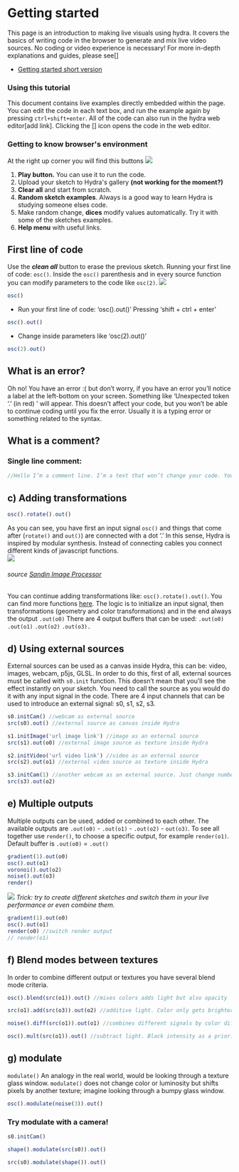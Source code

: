 # Getting started

This page is an introduction to making live visuals using hydra. It covers the basics of writing code in the browser to generate and mix live video sources. No coding or video experience is necessary! For more in-depth explanations and guides, please see[]

* [Getting started short version](https://)

### Using this tutorial
This document contains live examples directly embedded within the page. You can edit the code in each text box, and run the example again by pressing `ctrl+shift+enter`. All of the code can also run in the hydra web editor[add link]. Clicking the [] icon opens the code in the web editor.

### Getting to know browser's environment
At the right up corner you will find this buttons 
![](https://i.imgur.com/iCG8Lrq.png)
1. **Play button.** You can use it to run the code.
2. Upload your sketch to Hydra's gallery **(not working for the moment?)**
3. **Clear all** and start from scratch.
4. **Random sketch examples**. Always is a good way to learn Hydra is studying someone elses code.
5. Make random change, **dices** modify values automatically. Try it with some of the sketches examples.
6. **Help menu** with useful links.

## First line of code
Use the ***clean all*** button to erase the previous sketch.
Running your first line of code: `osc()`. 
Inside the `osc()` parenthesis and in every source function you can modify parameters to the code like `osc(2)`. 
![](https://i.imgur.com/ZfgVjJZ.gif)


```javascript
osc()
```

- Run your first line of code: ‘osc().out()’ Pressing  ‘shift + ctrl + enter’

```javascript
osc().out()
```

- Change inside parameters like ‘osc(2).out()’

```javascript
osc(2).out()
```

## What is an error? 
Oh no! You have an error :( but don’t worry, if you have an error you’ll notice a label at the left-bottom on your screen. Something like ‘Unexpected token ‘.’ (in red) ’ will appear. This doesn’t affect your code, but you won’t be able to continue coding until you fix the error. Usually it is a typing error or something related to the syntax. 

## What is a comment?

### Single line comment:

```javascript
//Hello I’m a comment line. I’m a text that won’t change your code. You can write notations, your name or even a poem here.
```


## c) Adding transformations
```javascript
osc().rotate().out()
```

As you can see, you have first an input signal `osc()` and things that come after (`rotate()` and `out()`) are connected with a dot ‘.’
In this sense, Hydra is inspired by modular synthesis. Instead of connecting cables you connect different kinds of javascript functions.  
![](https://i.imgur.com/RBRxeiL.jpg)
###### source [Sandin Image Processor](https://en.wikipedia.org/wiki/Sandin_Image_Processor)



You can continue adding transformations like:  `osc().rotate().out()`. You can find more functions [here](/functions).
The logic is to initialize an input signal, then transformations (geometry and color transformations) and in the end always the output `.out(o0)` There are 4 output buffers that can be used: `.out(o0)` `.out(o1)` `.out(o2)` `.out(o3).`


## d) Using external sources
External sources can be used as a canvas inside Hydra, this can be: video, images, webcam, p5js, GLSL. In order to do this, first of all, external sources must be called with `s0.init` function. This doesn’t mean that you’ll see the effect instantly on your sketch. You need to call the source as you would do it with any input signal in the code. There are 4 input channels that can be used to introduce an external signal: s0, s1, s2, s3.

```javascript
s0.initCam() //webcam as external source
src(s0).out() //external source as canvas inside Hydra

s1.initImage('url image link') //image as an external source
src(s1).out(o0) //external image source as texture inside Hydra

s2.initVideo('url video link') //video as an external source
src(s2).out(o1) //external video source as texture inside Hydra

s3.initCam(1) //another webcam as an external source. Just change number in the parenthesis if you have more webcams connected
src(s3).out(o2)
```

## e) Multiple outputs 
Multiple outputs can be used, added or combined to each other. The available outputs are `.out(o0)` - `.out(o1)` - `.out(o2)` - `out(o3)`. To see all together use `render()`, to choose a specific output, for example `render(o1)`. Default buffer is `.out(o0)` = `.out() `

```javascript
gradient(1).out(o0)
osc().out(o1)
voronoi().out(o2)
noise().out(o3)
render()
```
![](https://i.imgur.com/G4fCaLz.jpg)
*Trick: try to create different sketches and switch them in your live performance or even combine them.*

```javascript
gradient(1).out(o0)
osc().out(o1)
render(o0) //switch render output
// render(o1) 
```

## f) Blend modes between textures
In order to combine different output or textures you have several blend mode criteria.


```javascript
osc().blend(src(o1)).out() //mixes colors adds light but also opacity
```
```javascript
src(o1).add(src(o3)).out(o2) //additive light. Color only gets brighterWhite intensity as priority  
```

```javascript
noise().diff(src(o1)).out(o1) //combines different signals by color difference (color negative/inverted/opposite).  
```
```javascript
osc().mult(src(o1)).out() //subtract light. Black intensity as a priority.
```
## g) modulate
`modulate()` An analogy in the real world, would be looking through a texture glass window.
`modulate()` does not change color or luminosity but shifts pixels by another texture; imagine looking through a bumpy glass window.

```javascript
osc().modulate(noise(3)).out()
```
### Try modulate with a camera!
```javascript
s0.initCam()

shape().modulate(src(s0)).out()

src(s0).modulate(shape()).out()
```
